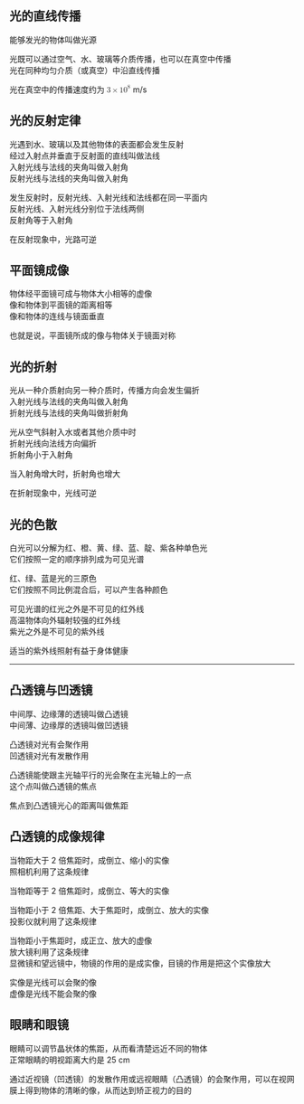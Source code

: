 ## 光的直线传播

能够发光的物体叫做光源

光既可以通过空气、水、玻璃等介质传播，也可以在真空中传播<br>
光在同种均匀介质（或真空）中沿直线传播

光在真空中的传播速度约为 <math xmlns="http://www.w3.org/1998/Math/MathML"><mn>3</mn><mo>×</mo><msup><mn>10</mn><mrow><mn>8</mn></mrow></msup></math> m/s

## 光的反射定律

光遇到水、玻璃以及其他物体的表面都会发生反射<br>
经过入射点并垂直于反射面的直线叫做法线<br>
入射光线与法线的夹角叫做入射角<br>
反射光线与法线的夹角叫做入射角

发生反射时，反射光线、入射光线和法线都在同一平面内<br>
反射光线、入射光线分别位于法线两侧<br>
反射角等于入射角

在反射现象中，光路可逆

## 平面镜成像

物体经平面镜可成与物体大小相等的虚像<br>
像和物体到平面镜的距离相等<br>
像和物体的连线与镜面垂直

也就是说，平面镜所成的像与物体关于镜面对称

## 光的折射

光从一种介质射向另一种介质时，传播方向会发生偏折<br>
入射光线与法线的夹角叫做入射角<br>
折射光线与法线的夹角叫做折射角<br>

光从空气斜射入水或者其他介质中时<br>
折射光线向法线方向偏折<br>
折射角小于入射角

当入射角增大时，折射角也增大

在折射现象中，光线可逆

## 光的色散

白光可以分解为红、橙、黄、绿、蓝、靛、紫各种单色光<br>
它们按照一定的顺序排列成为可见光谱<br>

红、绿、蓝是光的三原色<br>
它们按照不同比例混合后，可以产生各种颜色

可见光谱的红光之外是不可见的红外线<br>
高温物体向外辐射较强的红外线<br>
紫光之外是不可见的紫外线

适当的紫外线照射有益于身体健康

---

## 凸透镜与凹透镜

中间厚、边缘薄的透镜叫做凸透镜<br>
中间薄、边缘厚的透镜叫做凹透镜

凸透镜对光有会聚作用<br>
凹透镜对光有发散作用

凸透镜能使跟主光轴平行的光会聚在主光轴上的一点<br>
这个点叫做凸透镜的焦点

焦点到凸透镜光心的距离叫做焦距

## 凸透镜的成像规律

当物距大于 2 倍焦距时，成倒立、缩小的实像<br>
照相机利用了这条规律

当物距等于 2 倍焦距时，成倒立、等大的实像

当物距小于 2 倍焦距、大于焦距时，成倒立、放大的实像<br>
投影仪就利用了这条规律

当物距小于焦距时，成正立、放大的虚像<br>
放大镜利用了这条规律<br>
显微镜和望远镜中，物镜的作用的是成实像，目镜的作用是把这个实像放大

实像是光线可以会聚的像<br>
虚像是光线不能会聚的像

## 眼睛和眼镜

眼睛可以调节晶状体的焦距，从而看清楚远近不同的物体<br>
正常眼睛的明视距离大约是 25 cm

通过近视镜（凹透镜）的发散作用或远视眼睛（凸透镜）的会聚作用，可以在视网膜上得到物体的清晰的像，从而达到矫正视力的目的
